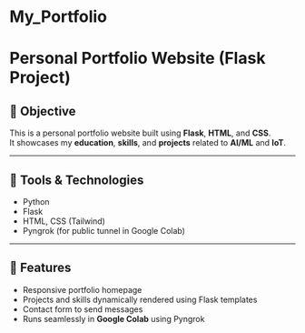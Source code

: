 # My_Portfolio
# Personal Portfolio Website (Flask Project)

## 🎯 Objective
This is a personal portfolio website built using **Flask**, **HTML**, and **CSS**.  
It showcases my **education**, **skills**, and **projects** related to **AI/ML** and **IoT**.

---

## 🧰 Tools & Technologies
- Python  
- Flask  
- HTML, CSS (Tailwind)  
- Pyngrok (for public tunnel in Google Colab)

---

## 🚀 Features
- Responsive portfolio homepage  
- Projects and skills dynamically rendered using Flask templates  
- Contact form to send messages  
- Runs seamlessly in **Google Colab** using Pyngrok

